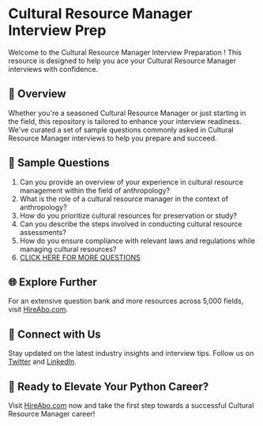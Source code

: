 # Cultural Resource Manager Interview Prep

Welcome to the Cultural Resource Manager Interview Preparation ! This resource is designed to help you ace your Cultural Resource Manager interviews with confidence.

## 🚀 Overview

Whether you're a seasoned Cultural Resource Manager or just starting in the field, this repository is tailored to enhance your interview readiness. We've curated a set of sample questions commonly asked in Cultural Resource Manager interviews to help you prepare and succeed.

## 📝 Sample Questions

1. Can you provide an overview of your experience in cultural resource management within the field of anthropology?
2. What is the role of a cultural resource manager in the context of anthropology?
3. How do you prioritize cultural resources for preservation or study?
4. Can you describe the steps involved in conducting cultural resource assessments?
5. How do you ensure compliance with relevant laws and regulations while managing cultural resources?
6. [CLICK HERE FOR MORE QUESTIONS](https://hireabo.com/job/7_2_16/Cultural%20Resource%20Manager)

## 🌐 Explore Further

For an extensive question bank and more resources across 5,000 fields, visit [HireAbo.com](https://www.hireabo.com).

## 📱 Connect with Us

Stay updated on the latest industry insights and interview tips. Follow us on [Twitter](https://twitter.com/hireabo) and [LinkedIn](https://www.linkedin.com/in/hire-abo-3609972a8/).

## 🚀 Ready to Elevate Your Python Career?

Visit [HireAbo.com](https://www.hireabo.com) now and take the first step towards a successful Cultural Resource Manager career!